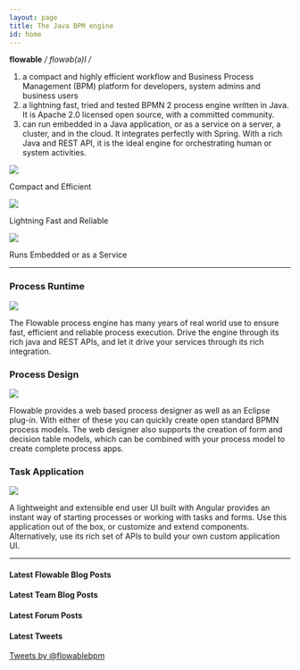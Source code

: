 ```yaml
---
layout: page
title: The Java BPM engine
id: home
---
```


<section class="light home-section">
	<div class="definition-row">
		<div class="definition-full-col">
			<p class="dictionary"><b>flowable</b> <i>/ flowəb(ə)l /</i></p>
			<ol type="1">
				<li>a compact and highly efficient workflow and Business Process Management (BPM) platform for developers, system admins and business users</li>
				<li> a lightning fast, tried and tested BPMN 2 process engine written in Java.  It is Apache 2.0 licensed open source, with a committed community.</li>
				<li>can run embedded in a Java application, or as a service on a server, a cluster, and in the cloud.  It integrates perfectly with Spring.  With a rich Java and REST API, it is the ideal engine for orchestrating human or system activities.</li>
			</ol>
		</div>
	</div>
	<div class="marketing-row">
		<div class="characters-col">
			<img src="{{ site.baseurl }}/img/characters_2.png" srcset="{{ site.baseurl }}/img/characters_1.png 1x, {{ site.baseurl }}/img/characters_1@2x.png 2x">
			<p>Compact and Efficient</p>
		</div>
		<div class="characters-col">
			<img class="logo" src="{{ site.baseurl }}/img/characters_2.png" srcset="{{ site.baseurl }}/img/characters_2.png 1x, {{ site.baseurl }}/img/characters_2@2x.png 2x">
			<p>Lightning Fast and Reliable</p>
		</div>
		<div class="characters-col">
			<img class="logo" src="{{ site.baseurl }}/img/characters_3.png" srcset="{{ site.baseurl }}/img/characters_3.png 1x, {{ site.baseurl }}/img/characters_3@2x.png 2x">
			<p>Runs Embedded or as a Service</p>
		</div>
	</div>
	<hr class="home-divider" />
	<div class="marketing-row">
		<div class="marketing-full-col">
			<h3>Process Runtime</h3>
			<div class="features">
				<div class="logo"><img class="logo" src="{{ site.baseurl }}/img/process_runtime.png" srcset="{{ site.baseurl }}/img/process_runtime.png 1x, {{ site.baseurl }}/img/process_runtime@2x.png 2x"></div>
				<div class="description"><p>The Flowable process engine has many years of real world use to ensure fast, efficient and reliable process execution. Drive the engine through its rich java and REST APIs, and let it drive your services through its rich integration.</p></div>
			</div>
		</div>
		<div class="marketing-full-col">
			<h3>Process Design</h3>
			<div class="features">
				<div class="logo"><img class="logo" src="{{ site.baseurl }}/img/process_design.png" srcset="{{ site.baseurl }}/img/process_design.png 1x, {{ site.baseurl }}/img/process_design@2x.png 2x"></div>
				<div class="description"><p>Flowable provides a web based process designer as well as an Eclipse plug-in. With either of these you can quickly create open standard BPMN process models. The web designer also supports the creation of form and decision table models, which can be combined with your process model to create complete process apps.</p></div>
			</div>
		</div>
		<div class="marketing-full-col">
			<h3>Task Application</h3>
			<div class="features">
				<div class="logo"><img class="logo" src="{{ site.baseurl }}/img/task_application.png" srcset="{{ site.baseurl }}/img/task_application.png 1x, {{ site.baseurl }}/img/task_application@2x.png 2x"></div>
				<div class="description"><p>A lightweight and extensible end user UI built with Angular provides an instant way of starting processes or working with tasks and forms. Use this application out of the box, or customize and extend components. Alternatively, use its rich set of APIs to build your own custom application UI.</p></div>
			</div>
		</div>
	</div>
</section>
<hr class="home-divider" />
<section class="light home-section">
	<div class="social-row">
		<div class="social-col">
			<h4>Latest Flowable Blog Posts</h4>
			<div id="rssFlowableBlogFeed"></div>
			<h4>Latest Team Blog Posts</h4>
			<div id="rssTeamBlogFeed"></div>
			<h4>Latest Forum Posts</h4>
			<div id="rssForumFeed"></div>
		</div>
		<div class="social-col">
			<h4>Latest Tweets</h4>
			<div class="twitter-feed-container">
				<a class="twitter-timeline" href="https://twitter.com/flowablebpm" data-chrome="noheader nofooter transparent" data-link-color="#007387" data-tweet-limit="5">
				Tweets by @flowablebpm
				</a>
			</div>
		</div>
	</div>
</section>
